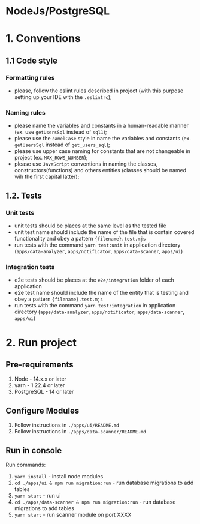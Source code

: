 # NodeJs/PostgreSQL

# 1. Conventions
## 1.1 Code style
### Formatting rules
- please, follow the eslint rules described in project (with this purpose setting up your IDE with the ```.eslintrc```);

### Naming rules
- please name the variables and constants in a human-readable manner (ex. use `getUsersSql` instead of `sql1`);
- please use the `camelCase` style in name the variables and constants (ex. `getUsersSql` instead of `get_users_sql`);
- please use upper case naming for constants that are not changeable in project (ex. `MAX_ROWS_NUMBER`);
- please use `JavaScript` conventions in naming the classes, constructors(functions) and others entities (classes should be named wih the first capital latter);

## 1.2. Tests
### Unit tests
- unit tests should be places at the same level as the tested file
- unit test name should include the name of the file that is contain covered functionality and obey a pattern `{filename}.test.mjs`
- run tests with the command `yarn test:unit` in application directory (`apps/data-analyzer`, `apps/notificator`, `apps/data-scanner`, `apps/ui`)

### Integration tests
- e2e tests should be places at the `e2e/integration` folder of each application
- e2e test name should include the name of the entity that is testing and obey a pattern `{filename}.test.mjs`
- run tests with the command `yarn test:integration` in application directory (`apps/data-analyzer`, `apps/notificator`, `apps/data-scanner`, `apps/ui`)

# 2. Run project
## Pre-requirements

1. Node - 14.x.x or later
2. yarn - 1.22.4 or later
3. PostgreSQL - 14 or later

## Configure Modules
1. Follow instructions in ```./apps/ui/README.md```
2. Follow instructions in ```./apps/data-scanner/README.md```
## Run in console
Run commands:
1. ```yarn install``` - install node modules
2. ```cd ./apps/ui & npm run migration:run``` - run database migrations to add tables
3. ```yarn start``` - run ui
4. ```cd ./apps/data-scanner & npm run migration:run``` - run database migrations to add tables
5. ```yarn start``` - run scanner module on port XXXX
